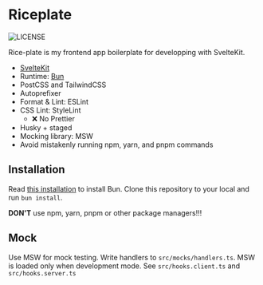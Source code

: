 # Riceplate

![LICENSE](https://img.shields.io/badge/license-MIT-blue.svg?maxAge=43200)

Rice-plate is my frontend app boilerplate for developping with SvelteKit.

- [SvelteKit](https://kit.svelte.jp/)
- Runtime: [Bun](https://github.com/oven-sh/bun?tab=readme-ov-file)
- PostCSS and TailwindCSS
- Autoprefixer
- Format & Lint: ESLint
- CSS Lint: StyleLint
  - ❌ No Prettier
- Husky + staged
- Mocking library: MSW
- Avoid mistakenly running npm, yarn, and pnpm commands

## Installation

Read [this installation](https://bun.sh/docs/installation) to install Bun. Clone this repository to your local and run `bun install`.

**DON'T** use npm, yarn, pnpm or other package managers!!!

## Mock

Use MSW for mock testing. Write handlers to `src/mocks/handlers.ts`. MSW is loaded only when development mode. See `src/hooks.client.ts` and `src/hooks.server.ts`
